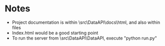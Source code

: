 # Notes

- Project documentation is within \src\DataAPI\docs\html, and also within files 
- Index.html would be a good starting point
- To run the server from \src\DataAPI\DataAPI\, execute "python run.py"